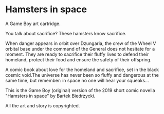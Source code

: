 # Hamsters in space

A Game Boy art cartridge.

You talk about sacrifice? These hamsters know sacrifice.

When danger appears in orbit over Dzungaria, the crew of the Wheel V orbital base under the command of the General does not hesitate for a moment. They are ready to sacrifice their fluffy lives to defend their homeland, protect their food and ensure the safety of their offspring.

A comic book about love for the homeland and sacrifice, set in the black cosmic void.The universe has never been so fluffy and dangerous at the same time, but remember: in space no one will hear your squeaks...

This is the Game Boy (original) version of the 2019 short comic novella "Hamsters in space" by Bartek Biedrzycki.

All the art and story is copyrighted.
